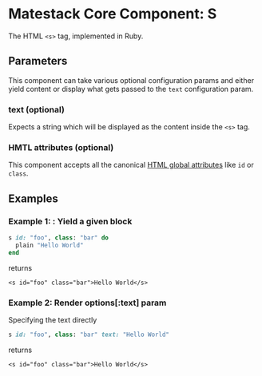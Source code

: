 # Matestack Core Component: S

The HTML `<s>` tag, implemented in Ruby.

## Parameters

This component can take various optional configuration params and either yield content or display what gets passed to the `text` configuration param.

### text \(optional\)

Expects a string which will be displayed as the content inside the `<s>` tag.

### HMTL attributes \(optional\)

This component accepts all the canonical [HTML global attributes](https://www.w3schools.com/tags/ref_standardattributes.asp) like `id` or `class`.

## Examples

### Example 1: : Yield a given block

```ruby
s id: "foo", class: "bar" do
  plain "Hello World"
end
```

returns

```markup
<s id="foo" class="bar">Hello World</s>
```

### Example 2: Render options\[:text\] param

Specifying the text directly

```ruby
s id: "foo", class: "bar" text: "Hello World"
```

returns

```markup
<s id="foo" class="bar">Hello World</s>
```

